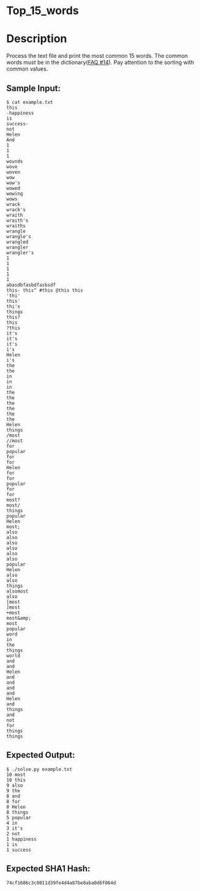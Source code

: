 # Top_15_words

# Description

<p>Process the text file and print the most common 15 words. The common words must be in the dictionary(<a href="/faq">FAQ #14</a>). Pay attention to the sorting with common values.</p>

## Sample Input:

```
$ cat example.txt
this
-happiness
is
success-
not
Helen
And
1
1
1
wounds
wove
woven
wow
wow's
wowed
wowing
wows
wrack
wrack's
wraith
wraith's
wraiths
wrangle
wrangle's
wrangled
wrangler
wrangler's
1
1
1
1
1
abasdbfasbdfasbsdf
this- this^ #this @this this
'thi'
this'
thi's
things
this?
this
?this
it's
it's
it's
i's
Helen
i's
the
the
in
in
in
the
the
the
the
the
the
Helen
things
/most
//most
for
popular
for
for
Helen
for
for
popular
for
for
most?
most/
things
popular
Helen
most;
also
also
also
also
also
also
popular
Helen
also
also
things
alsomost
also
[most
]most
+most
most&amp;
most
popular
word
in
the
things
world
and
and
Helen
and
and
and
and
Helen
and
things
and
not
for
things
things
```
## Expected Output:

```
$ ./solve.py example.txt
10 most
10 this
9 also
9 the
8 and
8 for
8 Helen
8 things
5 popular
4 in
3 it's
2 not
1 happiness
1 is
1 success
```
## Expected SHA1 Hash:

```
74cf1606c3c0011d39fe4d4a87be8aba0d6f064d
```
